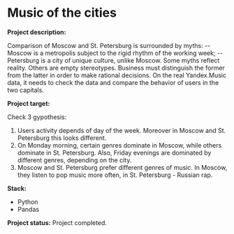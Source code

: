# Music of the cities
**Project description:**

Comparison of Moscow and St. Petersburg is surrounded by myths:
-- Moscow is a metropolis subject to the rigid rhythm of the working week;
-- Petersburg is a city of unique culture, unlike Moscow.
Some myths reflect reality. Others are empty stereotypes. Business must distinguish the former from the latter in order to make rational decisions. On the real Yandex.Music data, it needs to check the data and compare the behavior of users in the two capitals.
     
**Project target:** 

Check 3 gypothesis:
1. Users activity depends of day of the week. Moreover in Moscow and St. Petersburg this looks different.
2. On Monday morning, certain genres dominate in Moscow, while others dominate in St. Petersburg. Also, Friday evenings are dominated by different genres, depending on the city.
3. Moscow and St. Petersburg prefer different genres of music. In Moscow, they listen to pop music more often, in St. Petersburg - Russian rap.

**Stack:**

- Python 
- Pandas

**Project status:** Project completed.